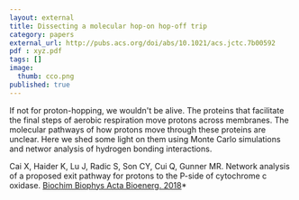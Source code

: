 ```yaml
---
layout: external
title: Dissecting a molecular hop-on hop-off trip
category: papers
external_url: http://pubs.acs.org/doi/abs/10.1021/acs.jctc.7b00592
pdf : xyz.pdf
tags: []
image:
  thumb: cco.png
published: true
---
```


If not for proton-hopping, we wouldn't be alive. The proteins that facilitate the final steps of aerobic respiration move protons across membranes. The molecular pathways of how protons move through these proteins are unclear. Here we shed some light on them using Monte Carlo simulations and networ analysis of hydrogen bonding interactions.

Cai X, Haider K, Lu J, Radic S, Son CY, Cui Q, Gunner MR. Network analysis of a proposed exit pathway for protons to the P-side of cytochrome c oxidase. [Biochim Biophys Acta Bioenerg. 2018](http://pubs.acs.org/doi/abs/10.1021/acs.jctc.7b00592)*
